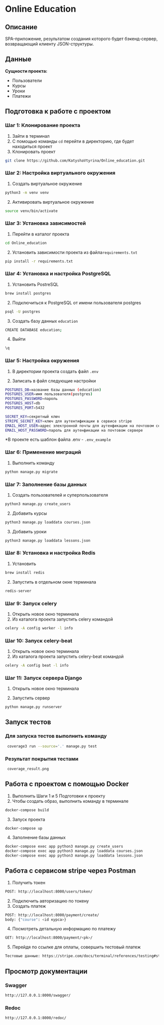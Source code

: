 # Online Education

## Описание

SPA-приложение, результатом создания которого будет бэкенд-сервер, возвращающий клиенту JSON-структуры.

## Данные

**Cущности проекта:**

- Пользователи
- Курсы
- Уроки
- Платежи



## Подготовка к работе с проектом

### Шаг 1: Клонирование проекта
1. Зайти в терминал
2. С помощью команды `cd` перейти в директорию, где будет находиться проект
3. Клонировать проект
```bash
git clone https://github.com/KatyshaVtyrina/Online_education.git
```

### Шаг 2: Настройка виртуального окружения

1. Создать виртуальное окружение
```bash
python3 -m venv venv
```
2. Активировать виртуальное окружение
```bash
source venv/bin/activate
```

### Шаг 3: Установка зависимостей
1. Перейти в каталог проекта
```bash
cd Online_education
```
2. Установить зависимости проекта из файла`requirements.txt`
```bash
pip install -r requirements.txt
```

### Шаг 4: Установка и настройка PostgreSQL
1. Установить PostreSQL
```bash
brew install postgres
```
2. Подключиться к PostgreSQL от имени пользователя postgres
```bash
psql -U postgres 
```
3. Создать базу данных `education`
```bash
CREATE DATABASE education;
```
4. Выйти
```bash
\q
```

### Шаг 5: Настройка окружения
1. В директории проекта создать файл `.env`

3. Записать в файл следующие настройки
```bash
POSTGRES_DB=название базы данных (education)
POSTGRES_USER=имя пользователя(postgres)
POSTGRES_PASSWORD=пароль
POSTGRES_HOST=db
POSTGRES_PORT=5432

SECRET_KEY=секретный ключ 
STRIPE_SECRET_KEY=ключ для аутентификации в сервисе stripe
EMAIL_HOST_USER=адрес электронной почты для аутенфикации на почтовом сервере
EMAIL_HOST_PASSWORD=пароль для аутенфикации на почтовом сервере
```
*В проекте есть шаблон файла .env - `.env_example`

### Шаг 6: Применение миграций
1. Выполнить команду
```bash
python manage.py migrate
```

### Шаг 7: Заполнение базы данных
1. Создать пользователей и суперпользователя
```bash
python3 manage.py create_users
```
2. Добавить курсы
```bash
python3 manage.py loaddata courses.json
```
3. Добавить уроки
```bash
python3 manage.py loaddata lessons.json
```
### Шаг 8: Установка и настройка Redis
1. Установить
```bash
brew install redis
```
2. Запустить в отдельном окне терминала 
```bash
redis-server
```
### Шаг 9: Запуск celery
1. Открыть новое окно терминала
2. Из каталога проекта запустить celery командой
```bash
celery -A config worker -l info
```
### Шаг 10: Запуск celery-beat
1. Открыть новое окно терминала
2. Из каталога проекта запустить celery-beat командой
```bash
celery -A config beat -l info 
```
### Шаг 11: Запуск сервера Django
1. Открыть новое окно терминала

2. Запустить сервер
```bash
python manage.py runserver
```

## Запуск тестов

### Для запуска тестов выполнить команду
```bash
 coverage3 run --source='.' manage.py test
```
### Результат покрытия тестами
```bash
 coverage_result.png
```

## Работа с проектом с помощью Docker

1. Выполнить Шаги 1 и 5 Подготовки к проекту
2. Чтобы создать образ, выполнить команду в терминале
```bash
docker-compose build  
```
3. Запуск проекта
```bash
docker-compose up
```
4. Заполнение базы данных
```bash
docker-compose exec app python3 manage.py create_users
docker-compose exec app python3 manage.py loaddata courses.json
docker-compose exec app python3 manage.py loaddata lessons.json
```

## Работа с сервисом stripe через Postman
1. Получить токен
```bash
POST: http://localhost:8000/users/token/
```
2. Подключить авторизацию по токену
3. Создать платеж
```bash
POST: http://localhost:8000/payment/create/
body: {"course": <id курса>} 
```
4. Посмотреть детальную информацию по платежу
```bash
GET: http://localhost:8000/payment/<pk>/
```
5. Перейдя по ссылке для оплаты, совершить тестовый платеж
```bash
Тестовые данные: https://stripe.com/docs/terminal/references/testing#standard-test-cards
```

## Просмотр документации
### Swagger
```bash
http://127.0.0.1:8000/swagger/
```
### Redoc
```bash
http://127.0.0.1:8000/redoc/
```
